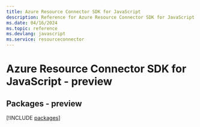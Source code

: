 ```yaml
---
title: Azure Resource Connector SDK for JavaScript
description: Reference for Azure Resource Connector SDK for JavaScript
ms.date: 04/16/2024
ms.topic: reference
ms.devlang: javascript
ms.service: resourceconnector
---
```

# Azure Resource Connector SDK for JavaScript - preview
## Packages - preview
[!INCLUDE [packages](resource-connector-index.md)]